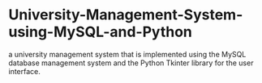 # University-Management-System-using-MySQL-and-Python
a university management system that is implemented using the MySQL database management system and the Python Tkinter library for the user interface.
